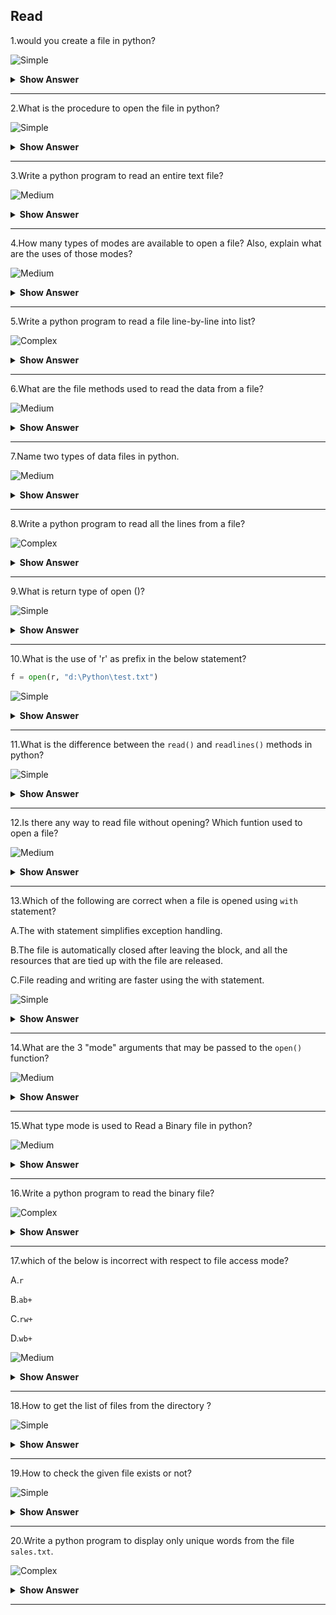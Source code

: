 ## Read

1.would you create a file in python?

![Simple](https://github.com/revaturelabs/interviewquestions/blob/dev/ComplexityTags/simple%20(2).svg)

<details><summary><b>Show Answer</b></summary>

> - In python, we use `open()` built-in function to create a file.
	
```python
open("myfile.txt","W+")
```
> - If `myfile.txt` exists, the file would be opened. If not, it will create a file and open the created file.
	
**Note**: Files will be created within the current directory (the directory wherever your Python code runs).

</details>

---

2.What is the procedure to open the file in python?

![Simple](https://github.com/revaturelabs/interviewquestions/blob/dev/ComplexityTags/simple%20(2).svg)

<details><summary><b>Show Answer</b></summary>

> We can use the same code that we used  to create a file and use `open()` built-in function to create a file.
	
```python	
open("myfile.txt","r") as fObj6.
```
	
</details>

---

3.Write a python program to read an entire text file?

![Medium](https://github.com/revaturelabs/interviewquestions/blob/dev/ComplexityTags/Medium%20(2).svg)

<details><summary><b>Show Answer</b></summary>

> Consider you have some `.txt file`, the following code is used to read that text file.

```python
def file_read(fname):
    txt = open(fname)
    print(txt.read())
file_read('test.txt')
```

</details>

---

4.How many types of modes are available to open a file? Also, explain what are the uses of those modes?

![Medium](https://github.com/revaturelabs/interviewquestions/blob/dev/ComplexityTags/Medium%20(2).svg)

<details><summary><b>Show Answer</b></summary>
<blockquote>

 - There are four different methods(modes) to open a file,
  
 i)`r` - Read - Default value. Opens a file for reading, ans shows error if the file does not exist.

 ii)`a` - Append - Opens a file for appending, and creates the file if it does not exist.

 iii)`w` - Write - Opens a file for writing, and creates the file if it does not exist.

 iv)`x` - Create - Creates the specified file, and returns an error if the file exists.

</blockquote>

</details>

---

5.Write a python program to read a file line-by-line into list?

![Complex](https://github.com/revaturelabs/interviewquestions/blob/dev/ComplexityTags/Complex%20(2).svg)

<details><summary><b>Show Answer</b></summary>

```python
with open("myFile.txt") as fObj:
    liData = fObj.readlines()
    print(liData)
```

> - Each line within the file is saved as one part in the list. The size of the list remains same as the range of the lines lies within the file.
> - Once the file content is read within the list, we simply need to loop over every element within the list and perform the desired operation.

</details>

---

6.What are the file methods used to read the data from a file?

![Medium](https://github.com/revaturelabs/interviewquestions/blob/dev/ComplexityTags/Medium%20(2).svg)

<details><summary><b>Show Answer</b></summary>
<blockquote>

 There are three methods in python to read data from file:

 1.`read(chars)`: In python, `read()` method is used to read the specified number of characters from the current position.

 2.`readline()`: This method reads the characters starting from the current reading position to a newline character.

 3.`readlines()`: This method reads all lines until the end of file and returns a list object.

	</blockquote>

</details>

---

7.Name two types of data files in python.

![Medium](https://github.com/revaturelabs/interviewquestions/blob/dev/ComplexityTags/Medium%20(2).svg)

<details><summary><b>Show Answer</b></summary>
<blockquote>

In python, we have two types of data files:

 i)Text File-A document that consists of human readable characters, which might be opened by any text editor. 

 ii)Binary File- contains non-human readable characters and symbols, that requires specific programs to access its contents.

	</blockquote>

</details>

---

8.Write a python program to read all the lines from a file?

![Complex](https://github.com/revaturelabs/interviewquestions/blob/dev/ComplexityTags/Complex%20(2).svg)

<details><summary><b>Show Answer</b></summary>

> To read all the lines from the file, we have so many methods. Following is one of the method.

```python
L = ["Welcome\n", "to\n", "my\n","world\n"]
file1 = open('text.txt', 'w')
file1.writelines(L)
file1.close()
file1 = open('text.txt', 'r')
Lines = file1.readlines()
count = 0
for line in Lines:
	count += 1
	print("Line{}: {}".format(count, line.strip()))

```

**Output**:

Line1: Welcome

Line2: to

Line3: my

Line4: world

</details>

---

9.What is return type of open ()?

![Simple](https://github.com/revaturelabs/interviewquestions/blob/dev/ComplexityTags/simple%20(2).svg)

<details><summary><b>Show Answer</b></summary>

> `Open()` method returns a bool value indicating whether the file is opened or some error has occurred. 

</details>

---

10.What is the use of 'r' as prefix in the below statement?  

```python   
f = open(r, "d:\Python\test.txt")
```

![Simple](https://github.com/revaturelabs/interviewquestions/blob/dev/ComplexityTags/simple%20(2).svg)

<details><summary><b>Show Answer</b></summary>

```python
f = open(r, "d:\Python\test.txt")
```

> In the above program,'r' makes the string as raw string, which means, there is no special character in the string.

</details>

---

11.What is the difference between the `read()` and `readlines()` methods in python?

![Simple](https://github.com/revaturelabs/interviewquestions/blob/dev/ComplexityTags/simple%20(2).svg)

<details><summary><b>Show Answer</b></summary>

> - The `read()` method returns the file's entire contents as a single string value.
> - The `readlines()` method returns a list of strings, where each string is a line from the file contents.

</details>

---

12.Is there any way to read file without opening? Which funtion used to open a file?

![Medium](https://github.com/revaturelabs/interviewquestions/blob/dev/ComplexityTags/Medium%20(2).svg)

<details><summary><b>Show Answer</b></summary>

> - No,we can't able to read file without opening.
> - If you want to read a file, open the file first then, use `open()` function to open a file.
  
</details>

---

13.Which of the following are correct when a file is opened using `with` statement?

A.The with statement simplifies exception handling.

B.The file is automatically closed after leaving the block, and all the resources that are tied up with the file are released.

C.File reading and writing are faster using the with statement.

![Simple](https://github.com/revaturelabs/interviewquestions/blob/dev/ComplexityTags/simple%20(2).svg)

<details><summary><b>Show Answer</b></summary>

> Option A and B are the correct statements.

<details><summary><b>Explanation</b></summary>
	<blockquote>

 - The with statement simplifies exception handling by encapsulating common preparation and cleanup tasks.
 - This additionally ensures that a file is automatically closed when leaving the block.
 - As the file is closed automatically, it ensures that each one the resources that are bound with the file are released.

</blockquote>
</details>
</details>

---

14.What are the 3 "mode" arguments that may be passed to the `open()` function?

![Medium](https://github.com/revaturelabs/interviewquestions/blob/dev/ComplexityTags/Medium%20(2).svg)

<details><summary><b>Show Answer</b></summary>
	<blockquote>

 - `r`,`w` and `a` are the three mode arguments that can be passed to the `open()` function.

 i) `r`-it's used for read mode.

 ii) `w`-it's used for write mode.

 iii) `a`-this is used for an append mode.
		
		
</blockquote>
</details>

---

15.What type mode is used to Read a Binary file in python?

![Medium](https://github.com/revaturelabs/interviewquestions/blob/dev/ComplexityTags/Medium%20(2).svg)

<details><summary><b>Show Answer</b></summary>

> In python, we can use `rb` mode in the `open()` function to read a binary file.

</details>

---

16.Write a python program to read the binary file?

![Complex](https://github.com/revaturelabs/interviewquestions/blob/dev/ComplexityTags/Complex%20(2).svg)

<details><summary><b>Show Answer</b></summary>

```python
f = open('C:\img.png', 'rb') # opening a binary file
content = f.read() # reading all lines
print(content)
f.close()
```

> Using `rb` mode, we can read the binary file in python.

</details>

---

17.which of the below is incorrect with respect to file access mode?

A.`r`

B.`ab+`

C.`rw+`

D.`wb+`

![Medium](https://github.com/revaturelabs/interviewquestions/blob/dev/ComplexityTags/Medium%20(2).svg)

<details><summary><b>Show Answer</b></summary>
	<blockquote>

- Option C .`rw+`

<details><summary><b>Explanation</b></summary>

- r: This mode opens an existing file as read-only mode. The file pointer exists at the beginning.

- ab+:This mode is used to open a file to append and read, both in binary format.

- wb+: This is used to open the file to write and read, both in binary format.
	
	</blockquote>

</details>
</details>

---

18.How to get the list of files from the directory ?

![Simple](https://github.com/revaturelabs/interviewquestions/blob/dev/ComplexityTags/simple%20(2).svg)

<details><summary><b>Show Answer</b></summary>

> `os.listdir()` - This method is used to get all the files from the particular directory.

</details>

---

19.How to check the given file exists or not?

![Simple](https://github.com/revaturelabs/interviewquestions/blob/dev/ComplexityTags/simple%20(2).svg)

<details><summary><b>Show Answer</b></summary>

> Use the `os.path.isfile('file_path')` function to see whether a file exists. Pass the file name or file path to the current perform as associate degree argument. This returns True if a file is present in the given path. Otherwise, it returns False.

</details>

---

20.Write a python program to display only unique words from the file `sales.txt`.

![Complex](https://github.com/revaturelabs/interviewquestions/blob/dev/ComplexityTags/Complex%20(2).svg)

<details><summary><b>Show Answer</b></summary>

```python
f = open("sales.txt", "r")
d = f.read()
d = d.split()
str = " "
m = []
for i in d:
  if i not in str:
       str=str+i
       print(i, end=" ")
f.close()
```

</details>

----
